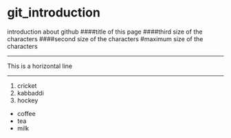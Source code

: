# git_introduction
introduction about github
####title of this page
####third size of the characters
####second size of the characters
#maximum size of the characters

***
This is a horizontal line
***
1. cricket
2. kabbaddi
3. hockey

- coffee
- tea
- milk
